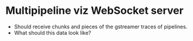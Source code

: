 # Multipipeline viz WebSocket server


- Should receive chunks and pieces of the gstreamer traces of pipelines.
- What should this data look like?
